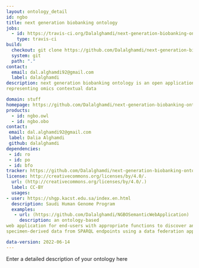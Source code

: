```yaml
---
layout: ontology_detail
id: ngbo
title: next generation biobanking ontology
jobs:
  - id: https://travis-ci.org/Dalalghamdi/next-generation-biobanking-ontology
    type: travis-ci
build:
  checkout: git clone https://github.com/Dalalghamdi/next-generation-biobanking-ontology.git
  system: git
  path: "."
contact:
  email: dal.alghamdi92@gmail.com
  label: dalalghamdi
description: next generation biobanking ontology is an open application ontology
representing omics contextual data

domain: stuff
homepage: https://github.com/Dalalghamdi/next-generation-biobanking-ontology
products:
  - id: ngbo.owl
  - id: ngbo.obo
contact:
 email: dal.alghamdi92@gmail.com
 label: Dalia Alghamdi
 github: dalalghamdi
dependencies:
 - id: ro
 - id: po
 - id: bfo
tracker: https://github.com/Dalalghamdi/next-generation-biobanking-ontology/issues
license: http://creativecommons.org/licenses/by/4.0/.
  url: (http://creativecommons.org/licenses/by/4.0/.)
  label: CC-BY
  usages:
- user: https://shgp.kacst.edu.sa/index.en.html
  description: Saudi Human Genome Program
  examples:
   - url: (https://github.com/Dalalghamdi/NGBOSemanticWebApplication)
     description: an ontology-based
web application for end-users with appropriate functions to discover and request the
specimen-derived data from SPARQL endpoints using a data federation approach

data-version: 2022-06-14
---
```


Enter a detailed description of your ontology here

